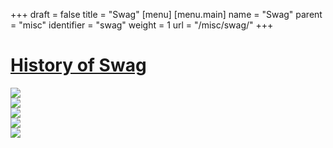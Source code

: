 +++
draft = false
title = "Swag"
[menu]
  [menu.main]
    name = "Swag"
    parent = "misc"
    identifier = "swag"
    weight = 1
    url = "/misc/swag/"
+++

<div class="row">
  <div class="col-xs-12">
    <div class="page-header">
      <a class="page-header--anchor" id="title"></a>
      <a href="#title">
        <h1>History of Swag</h1>
      </a>
    </div>
  </div>
</div>

<div class="row longform">
  <div class="col-sm-4 col-lg-3">
    <img src="/img/swag/influx-jp-cubo.jpg" class="border" />
  </div>
  <div class="col-sm-4 col-lg-3">
    <img src="/img/swag/influx-delorean.jpg" class="border" />
  </div>
  <div class="col-sm-4 col-lg-3">
    <img src="/img/swag/1.0-launch.svg" class="border" />
  </div>
  <div class="col-sm-4 col-lg-3">
    <img src="/img/swag/1.0-launch.jpg" class="border" />
  </div>
  <div class="col-sm-4 col-lg-3">
    <img src="/img/swag/mission-patch.jpg" class="border" />
  </div>
</div>